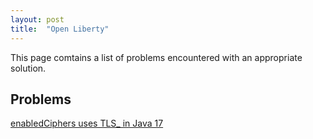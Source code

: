 ```yaml
---
layout: post
title:  "Open Liberty"
---
```


This page comtains a list of problems encountered with an appropriate solution.

## Problems

[enabledCiphers uses TLS_ in Java 17](../_posts/2024-03-01-enabledCiphersJava8ToJava17.md)
